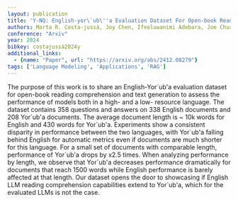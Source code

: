 ```yaml
---
layout: publication
title: 'Y-NQ: English-yor\`ub\''a Evaluation Dataset For Open-book Reading Comprehension And Text Generation'
authors: Marta R. Costa-jussà, Joy Chen, Ifeoluwanimi Adebara, Joe Chuang, Christophe Ropers, Eduardo Sánchez
conference: "Arxiv"
year: 2024
bibkey: costajussà2024y
additional_links:
  - {name: "Paper", url: "https://arxiv.org/abs/2412.08279"}
tags: ['Language Modeling', 'Applications', 'RAG']
---
```

The purpose of this work is to share an English-Yor\`ub\'a evaluation dataset
for open-book reading comprehension and text generation to assess the
performance of models both in a high- and a low- resource language. The dataset
contains 358 questions and answers on 338 English documents and 208 Yor\`ub\'a
documents. The average document length is ~ 10k words for English and 430 words
for Yor\`ub\'a. Experiments show a consistent disparity in performance between
the two languages, with Yor\`ub\'a falling behind English for automatic metrics
even if documents are much shorter for this language. For a small set of
documents with comparable length, performance of Yor\`ub\'a drops by x2.5
times. When analyzing performance by length, we observe that Yor\`ub\'a
decreases performance dramatically for documents that reach 1500 words while
English performance is barely affected at that length. Our dataset opens the
door to showcasing if English LLM reading comprehension capabilities extend to
Yor\`ub\'a, which for the evaluated LLMs is not the case.

